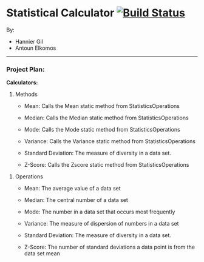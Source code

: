 # Statistical Calculator [![Build Status](https://travis-ci.com/HGNJIT/statsCalculator.svg?branch=master)](https://travis-ci.com/HGNJIT/statsCalculator)

By:
<ul>
<li>Hannier Gil</li>
<li>Antoun Elkomos</li>
</ul>
<hr>

<h3>Project Plan:</h3>
<b>Calculators:</b>
<ol>
    <li>Methods</li>
        <ul>
            <li>Mean: Calls the Mean static method from StatisticsOperations</li>
        </ul>
        <ul>
            <li>Median: Calls the Median static method from StatisticsOperations</li>
        </ul>
        <ul>
            <li>Mode: Calls the Mode static method from StatisticsOperations</li>
        </ul>
        <ul>
            <li>Variance: Calls the Variance static method from StatisticsOperations</li>
        </ul>
        <ul>
            <li>Standard Deviation: The measure of diversity in a data set.</li>
        </ul>
        <ul>
            <li>Z-Score: Calls the Zscore static method from StatisticsOperations</li>
        </ul>
</ol>
<ol>
    <li>Operations</li>
        <ul>
            <li>Mean: The average value of a data set</li>
        </ul>
        <ul>
            <li>Median: The central number of a data set</li>
        </ul>
        <ul>
            <li>Mode: The number in a data set that occurs most frequently</li>
        </ul>
        <ul>
            <li>Variance: The measure of dispersion of numbers in a data set</li>
        </ul>
        <ul>
            <li>Standard Deviation: The measure of diversity in a data set.</li>
        </ul>
        <ul>
            <li>Z-Score: The number of standard deviations a data point is from the data set mean</li>
        </ul>
</ol>